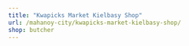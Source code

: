 ```yaml
---
title: "Kwapicks Market Kielbasy Shop"
url: /mahanoy-city/kwapicks-market-kielbasy-shop/
shop: butcher
---
```

